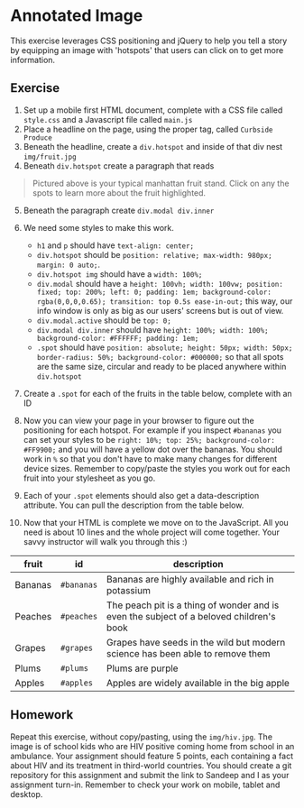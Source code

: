 # Annotated Image

This exercise leverages CSS positioning and jQuery to help you tell a story by equipping an image with 'hotspots' that users can click on to get more information.

## Exercise
1. Set up a mobile first HTML document, complete with a CSS file called `style.css` and a Javascript file called `main.js`
2. Place a headline on the page, using the proper tag, called `Curbside Produce`
3. Beneath the headline, create a `div.hotspot` and inside of that div nest `img/fruit.jpg`
4. Beneath `div.hotspot` create a paragraph that reads
>Pictured above is your typical manhattan fruit stand.
>Click on any the spots to learn more about the fruit highlighted.

5. Beneath the paragraph create `div.modal div.inner`
6. We need some styles to make this work.
    - `h1` and `p` should have `text-align: center;`
    - `div.hotspot` should be `position: relative; max-width: 980px; margin: 0 auto;`.
    - `div.hotspot img` should have a `width: 100%;`
    - `div.modal` should have a `height: 100vh; width: 100vw; position: fixed; top: 200%; left: 0; padding: 1em; background-color: rgba(0,0,0,0.65); transition: top 0.5s ease-in-out;` this way, our info window is only as big as our users' screens but is out of view.
    - `div.modal.active` should be `top: 0;`
    - `div.modal div.inner` should have `height: 100%; width: 100%; background-color: #FFFFFF; padding: 1em;`
    - `.spot` should have `position: absolute; height: 50px; width: 50px; border-radius: 50%; background-color: #000000;` so that all spots are the same size, circular and ready to be placed anywhere within `div.hotspot`
7. Create a `.spot` for each of the fruits in the table below, complete with an ID

8. Now you can view your page in your browser to figure out the positioning for each hotspot. For example if you inspect `#bananas` you can set your styles to be `right: 10%; top: 25%; background-color: #FF9900;` and you will have a yellow dot over the bananas. You should work in `%` so that you don't have to make many changes for different device sizes. Remember to copy/paste the styles you work out for each fruit into your stylesheet as you go.

9. Each of your `.spot` elements should also get a data-description attribute. You can pull the description from the table below.

10. Now that your HTML is complete we move on to the JavaScript. All you need is about 10 lines and the whole project will come together. Your savvy instructor will walk you through this :)

| fruit | id | description |
| ----- | -- | ----------- |
| Bananas | `#bananas` | Bananas are highly available and rich in potassium
| Peaches | `#peaches` | The peach pit is a thing of wonder and is even the subject of a beloved children's book
| Grapes  | `#grapes`  | Grapes have seeds in the wild but modern science has been able to remove them
| Plums   | `#plums`   | Plums are purple
| Apples  | `#apples`  | Apples are widely available in the big apple

## Homework
Repeat this exercise, without copy/pasting, using the `img/hiv.jpg`. The image is of school kids who are HIV positive coming home from school in an ambulance. Your assignment should feature 5 points, each containing a fact about HIV and its treatment in third-world countries. You should create a git repository for this assignment and submit the link to Sandeep and I as your assignment turn-in. Remember to check your work on mobile, tablet and desktop.
